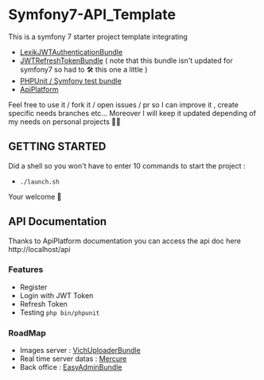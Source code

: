 
# Symfony7-API_Template
This is a symfony 7 starter project template integrating 
 -   [LexikJWTAuthenticationBundle](https://github.com/lexik/LexikJWTAuthenticationBundle)
 -  [JWTRefreshTokenBundle](https://github.com/markitosgv/JWTRefreshTokenBundle) ( note that this bundle isn't updated for symfony7 so had to 🛠️ this one a little )
 - [PHPUnit / Symfony test bundle](https://symfony.com/doc/current/testing.html)
 - [ApiPlatform](https://api-platform.com)

Feel free to use it / fork it / open issues / pr so I can improve it , create specific needs branches etc... 
Moreover I will keep it updated depending of my needs on personal projects 🧑‍🍳
## GETTING STARTED
Did a shell so you won't have to enter 10 commands to start the project :

 - `./launch.sh`
 
Your welcome 🍃

## API Documentation
Thanks to ApiPlatform documentation you can access the api doc here http://localhost/api

### Features

 - Register
 - Login with JWT Token
 - Refresh Token 
 - Testing `php bin/phpunit`

### RoadMap

 - Images server :   [VichUploaderBundle](https://github.com/dustin10/VichUploaderBundle)
 - Real time server datas :  [Mercure](https://github.com/symfony/mercure)
 - Back office : [EasyAdminBundle](https://symfony.com/bundles/EasyAdminBundle/current/index.html)
